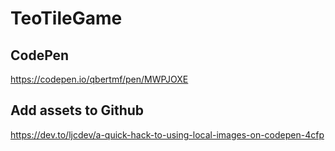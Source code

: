 # TeoTileGame
## CodePen
https://codepen.io/qbertmf/pen/MWPJOXE
## Add assets to Github
https://dev.to/ljcdev/a-quick-hack-to-using-local-images-on-codepen-4cfp
